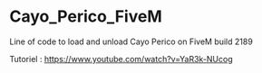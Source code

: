 # Cayo_Perico_FiveM
 Line of code to load and unload Cayo Perico on FiveM build 2189

Tutoriel : https://www.youtube.com/watch?v=YaR3k-NUcog
